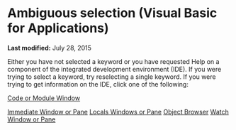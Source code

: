 
# Ambiguous selection (Visual Basic for Applications)

 **Last modified:** July 28, 2015

Either you have not selected a keyword or you have requested Help on a component of the integrated development environment (IDE). If you were trying to select a keyword, try reselecting a single keyword. If you were trying to get information on the IDE, click one of the following:

 [Code or Module Window](1c4607d7-60ab-be9d-7579-ef6e1a6a7513.md)

 [Immediate Window or Pane](e2e16178-0216-d91f-5c59-bd39574be84a.md)
 [Locals Windows or Pane](32e88a9a-853c-e0ec-37ba-364706cf2958.md)
 [Object Browser](bee7d672-7cb5-2cd7-86a2-00110d40c6bc.md)
 [Watch Window or Pane](618fc1d3-dcab-6240-ff9c-048830212663.md)
